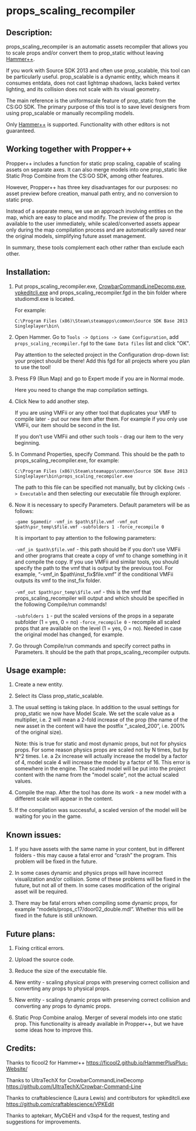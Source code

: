 # props_scaling_recompiler

## Description:
props_scaling_recompiler is an automatic assets recompiler that allows you to scale props and/or convert them to prop_static without leaving [Hammer++](https://ficool2.github.io/HammerPlusPlus-Website/).

If you work with Source SDK 2013 and often use prop_scalable, this tool can be particularly useful. prop_scalable is a dynamic entity, which means it consumes entdata, does not cast lightmap shadows, lacks baked vertex lighting, and its collision does not scale with its visual geometry.

The main reference is the uniformscale feature of prop_static from the CS:GO SDK.
The primary purpose of this tool is to save level designers from using prop_scalable or manually recompiling models.

Only [Hammer++](https://ficool2.github.io/HammerPlusPlus-Website/) is supported. Functionality with other editors is not guaranteed.


## Working together with Propper++
	
Propper++ includes a function for static prop scaling, capable of scaling assets on separate axes. It can also merge models into one prop_static like Static Prop Combine from the CS:GO SDK, among other features.

However, Propper++ has three key disadvantages for our purposes: no asset preview before creation, manual path entry, and no conversion to static prop.

Instead of a separate menu, we use an approach involving entities on the map, which are easy to place and modify. The preview of the prop is available to the user immediately, while scaled/converted assets appear only during the map compilation process and are automatically saved near the original models, simplifying future asset management.

In summary, these tools complement each other rather than exclude each other.


## Installation:
1. Put props_scaling_recompiler.exe, [CrowbarCommandLineDecomp.exe](https://github.com/UltraTechX/Crowbar-Command-Line), [vpkeditcli.exe](https://github.com/craftablescience/VPKEdit) and props_scaling_recompiler.fgd in the bin folder where studiomdl.exe is located.

   For example:

   `C:\Program Files (x86)\Steam\steamapps\common\Source SDK Base 2013 Singleplayer\bin\`

2. Open Hammer. Go to `Tools -> Options -> Game Configuration`, add `props_scaling_recompiler.fgd` to the `Game Data files` list and click "OK".

   Pay attention to the selected project in the Configuration drop-down list: your project should be there! Add this fgd for all projects where you plan to use the tool!

3. Press F9 (Run Map) and go to Expert mode if you are in Normal mode.

   Here you need to change the map compilation settings.

4. Click New to add another step.

   If you are using VMFii or any other tool that duplicates your VMF to compile later - put our new item after them. For example if you only use VMFii, our item should be second in the list.

   If you don't use VMFii and other such tools - drag our item to the very beginning.

5. In Command Properties, specify Command. This should be the path to props_scaling_recompiler.exe, for example:

   `C:\Program Files (x86)\Steam\steamapps\common\Source SDK Base 2013 Singleplayer\bin\props_scaling_recompiler.exe`

   The path to this file can be specified not manually, but by clicking `Cmds -> Executable` and then selecting our executable file through explorer.

6. Now it is necessary to specify Parameters. Default parameters will be as follows:

   `-game $gamedir -vmf_in $path\$file.vmf -vmf_out $path\psr_temp\$file.vmf -subfolders 1 -force_recompile 0`

   It is important to pay attention to the following parameters:

   `-vmf_in $path\$file.vmf` - this path should be if you don't use VMFii and other programs that create a copy of vmf to change something in it and compile the copy. If you use VMFii and similar tools, you should specify the path to the vmf that is output by the previous tool. For example, “-vmf_in $path\inst_fix\$file.vmf” if the conditional VMFii outputs its vmf to the inst_fix folder.

   `-vmf_out $path\psr_temp\$file.vmf` - this is the vmf that props_scaling_recompiler will output and which should be specified in the following Compile/run commands!

   `-subfolders 1` - put the scaled versions of the props in a separate subfolder (1 = yes, 0 = no)
   `-force_recompile 0` - recompile all scaled props that are available on the level (1 = yes, 0 = no). Needed in case the original model has changed, for example.

7. Go through Compile/run commands and specify correct paths in Parameters. It should be the path that props_scaling_recompiler outputs.

## Usage example:
1. Create a new entity.

2. Select its Class prop_static_scalable.

3. The usual setting is taking place. In addition to the usual settings for prop_static we now have Model Scale. We set the scale value as a multiplier, i.e. 2 will mean a 2-fold increase of the prop (the name of the new asset in the content will have the postfix “_scaled_200”, i.e. 200% of the original size).

   Note: this is true for static and most dynamic props, but not for physics props. For some reason physics props are scaled not by N times, but by N^2 times. I.e. a 2x increase will actually increase the model by a factor of 4, model scale 4 will increase the model by a factor of 16. This error is somewhere in the engine. The scaled model will be put into the project content with the name from the "model scale", not the actual scaled values.

4. Compile the map. After the tool has done its work - a new model with a different scale will appear in the content.

5. If the compilation was successful, a scaled version of the model will be waiting for you in the game.

## Known issues:
1. If you have assets with the same name in your content, but in different folders - this may cause a fatal error and “crash” the program. This problem will be fixed in the future.

2. In some cases dynamic and physics props will have incorrect visualization and/or collision. Some of these problems will be fixed in the future, but not all of them. In some cases modification of the original asset will be required.

3. There may be fatal errors when compiling some dynamic props, for example “models/props_c17/door02_double.mdl”. Whether this will be fixed in the future is still unknown.

## Future plans:

1. Fixing critical errors.

2. Upload the source code.

3. Reduce the size of the executable file.

4. New entity - scaling physical props with preserving correct collision and converting any props to physical props.

5. New entity - scaling dynamic props with preserving correct collision and converting any props to dynamic props.

6. Static Prop Combine analog. Merger of several models into one static prop. This functionality is already available in Propper++, but we have some ideas how to improve this.

## Credits:
Thanks to ficool2 for Hammer++ https://ficool2.github.io/HammerPlusPlus-Website/

Thanks to UltraTechX for CrowbarCommandLineDecomp https://github.com/UltraTechX/Crowbar-Command-Line

Thanks to craftablescience (Laura Lewis) and contributors for vpkeditcli.exe https://github.com/craftablescience/VPKEdit

Thanks to aptekarr, MyCbEH and v3sp4 for the request, testing and suggestions for improvements.
